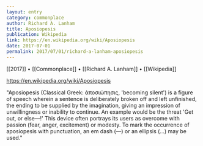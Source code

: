 ```yaml
---
layout: entry
category: commonplace
author: Richard A. Lanham
title: Aposiopesis
publication: Wikipedia
link: https://en.wikipedia.org/wiki/Aposiopesis
date: 2017-07-01
permalink: 2017/07/01/richard-a-lanham-aposiopesis
---
```


[[2017]] • [[Commonplace]] • [[Richard A. Lanham]] • [[Wikipedia]] 

https://en.wikipedia.org/wiki/Aposiopesis

"Aposiopesis (Classical Greek: ἀποσιώπησις, 'becoming silent') is a figure of speech wherein a sentence is deliberately broken off and left unfinished, the ending to be supplied by the imagination, giving an impression of unwillingness or inability to continue. An example would be the threat 'Get out, or else—!' This device often portrays its users as overcome with passion (fear, anger, excitement) or modesty. To mark the occurrence of aposiopesis with punctuation, an em dash (—) or an ellipsis (…) may be used."
